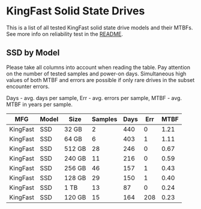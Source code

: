 KingFast Solid State Drives
===========================

This is a list of all tested KingFast solid state drive models and their MTBFs. See
more info on reliability test in the [README](https://github.com/linuxhw/SMART).

SSD by Model
------------

Please take all columns into account when reading the table. Pay attention on the
number of tested samples and power-on days. Simultaneous high values of both MTBF
and errors are possible if only rare drives in the subset encounter errors.

Days - avg. days per sample,
Err  - avg. errors per sample,
MTBF - avg. MTBF in years per sample.

| MFG       | Model              | Size   | Samples | Days  | Err   | MTBF |
|-----------|--------------------|--------|---------|-------|-------|------|
| KingFast  | SSD                | 32 GB  | 2       | 440   | 0     | 1.21   |
| KingFast  | SSD                | 64 GB  | 6       | 403   | 1     | 1.11   |
| KingFast  | SSD                | 512 GB | 28      | 246   | 0     | 0.67   |
| KingFast  | SSD                | 240 GB | 11      | 216   | 0     | 0.59   |
| KingFast  | SSD                | 256 GB | 46      | 157   | 1     | 0.43   |
| KingFast  | SSD                | 128 GB | 29      | 150   | 1     | 0.40   |
| KingFast  | SSD                | 1 TB   | 13      | 87    | 0     | 0.24   |
| KingFast  | SSD                | 120 GB | 15      | 164   | 208   | 0.23   |

